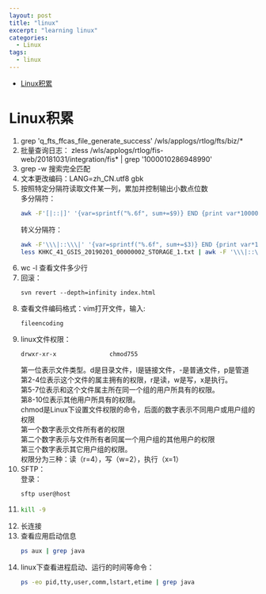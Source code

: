 ```yaml
---
layout: post
title: "linux"
excerpt: "learning linux"
categories:
  - Linux
tags:
  - linux
---
```

* [Linux积累](#linux积累)
# Linux积累
1. grep 'q_fts_ffcas_file_generate_success' /wls/applogs/rtlog/fts/biz/*
2. 批量查询日志：
         zless /wls/applogs/rtlog/fis-web/20181031/integration/fis* | grep '1000010286948990'
3. grep -w 搜索完全匹配
4. 文本更改编码：LANG=zh_CN.utf8 
                               gbk
5. 按照特定分隔符读取文件某一列，累加并控制输出小数点位数  
    多分隔符：
    ```bash
    awk -F'[|::|]' '{var=sprintf("%.6f", sum+=$9)} END {print var*1000000}' KHKC_41_GSIS_20190201_00000002_STORAGE_1.txt  
    ```
    转义分隔符：
    ```bash
    awk -F'\\\|::\\\|' '{var=sprintf("%.6f", sum+=$3)} END {print var*1000000}' KHKC_41_GSIS_20190201_00000002_STORAGE_1.txt  
    less KHKC_41_GSIS_20190201_00000002_STORAGE_1.txt | awk -F '\\\|::\\\|' 'BEGIN{total=0;} {total+=$3} END{printf("%.6f\n",total);}'  
    ```
6. wc -l 查看文件多少行
7. 回滚：
   ```
   svn revert --depth=infinity index.html
   ```
8. 查看文件编码格式：vim打开文件，输入:
   ```
   fileencoding
   ```
9. linux文件权限：  
   ```
   drwxr-xr-x               chmod755
   ```
   第一位表示文件类型。d是目录文件，l是链接文件，-是普通文件，p是管道  
   第2-4位表示这个文件的属主拥有的权限，r是读，w是写，x是执行。  
   第5-7位表示和这个文件属主所在同一个组的用户所具有的权限。  
   第8-10位表示其他用户所具有的权限。  
   chmod是Linux下设置文件权限的命令，后面的数字表示不同用户或用户组的权限  
   第一个数字表示文件所有者的权限  
   第二个数字表示与文件所有者同属一个用户组的其他用户的权限  
   第三个数字表示其它用户组的权限。  
   权限分为三种：读（r=4），写（w=2），执行（x=1）
10. SFTP：  
    登录：
    ```bash
    sftp user@host
    ```
11. ```bash
    kill -9
    ```
12. 长连接
13. 查看应用启动信息  
    ```bash
    ps aux | grep java
    ```
14. linux下查看进程启动、运行的时间等命令：  
    ```bash
    ps -eo pid,tty,user,comm,lstart,etime | grep java
    ```

